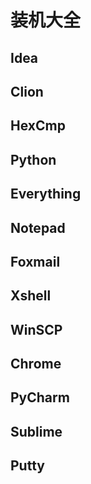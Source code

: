 # 装机大全

## Idea

## Clion

## HexCmp

## Python

## Everything

## Notepad

## Foxmail

## Xshell

## WinSCP

## Chrome

## PyCharm

## Sublime

## Putty



